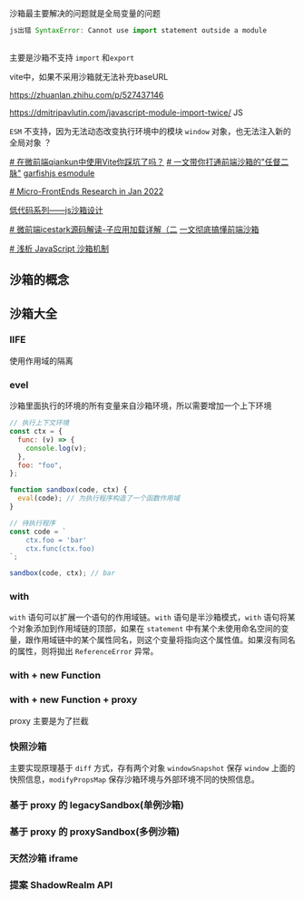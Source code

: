 
沙箱最主要解决的问题就是全局变量的问题


``` js error
js出错 SyntaxError: Cannot use import statement outside a module
 
```

主要是沙箱不支持 `import` 和`export`

vite中，如果不采用沙箱就无法补充baseURL




https://zhuanlan.zhihu.com/p/527437146


https://dmitripavlutin.com/javascript-module-import-twice/
JS 

`ESM` 不支持，因为无法动态改变执行环境中的模块 `window` 对象，也无法注入新的全局对象 ？

[# 在微前端qiankun中使用Vite你踩坑了吗？](https://cloud.tencent.com/developer/article/1953395)
[# 一文带你打通前端沙箱的"任督二脉"](https://juejin.cn/post/7124969690958397471)
[garfishjs esmodule](https://www.garfishjs.org/issues/#esmodule)

[# Micro-FrontEnds Research in Jan 2022](https://www.cnblogs.com/givingwu/p/15899672.html)

[低代码系列——js沙箱设计](https://qborfy.com/today/20220201.html)

[# 微前端icestark源码解读-子应用加载详解（二](https://juejin.cn/post/7155693892795858952#heading-19)
[一文彻底搞懂前端沙箱](https://www.51cto.com/article/710911.html)

[# 浅析 JavaScript 沙箱机制](https://juejin.cn/post/7024100854965731336#heading-7)

## 沙箱的概念




## 沙箱大全


### IIFE

使用作用域的隔离

### evel

沙箱里面执行的环境的所有变量来自沙箱环境，所以需要增加一个上下环境

``` js
// 执行上下文环境
const ctx = {
  func: (v) => {
    console.log(v);
  },
  foo: "foo",
};

function sandbox(code, ctx) {
  eval(code); // 为执行程序构造了一个函数作用域
}

// 待执行程序
const code = `
    ctx.foo = 'bar'
    ctx.func(ctx.foo)
`;

sandbox(code, ctx); // bar
```

### with

`with` 语句可以扩展一个语句的作用域链。`with` 语句是半沙箱模式，`with` 语句将某个对象添加到作用域链的顶部，如果在 `statement` 中有某个未使用命名空间的变量，跟作用域链中的某个属性同名，则这个变量将指向这个属性值。如果沒有同名的属性，则将拋出 `ReferenceError` 异常。


### with + new Function




### with + new Function + proxy

proxy 主要是为了拦截


### 快照沙箱

主要实现原理基于 `diff` 方式，存有两个对象 `windowSnapshot` 保存 `window` 上面的快照信息，`modifyPropsMap` 保存沙箱环境与外部环境不同的快照信息。


### 基于 proxy 的 legacySandbox(单例沙箱)


### 基于 proxy 的 proxySandbox(多例沙箱)


### 天然沙箱 iframe


### 提案 ShadowRealm API

